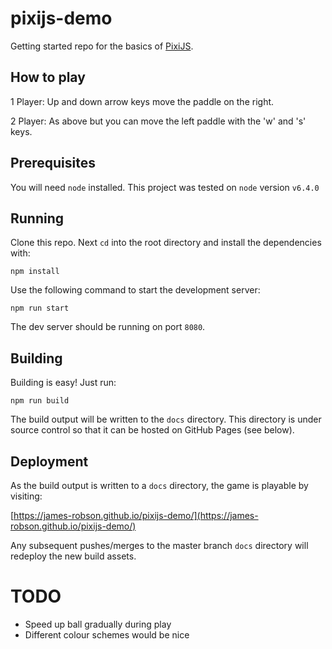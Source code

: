 # pixijs-demo

Getting started repo for the basics of [PixiJS](http://www.pixijs.com/).

## How to play

1 Player: Up and down arrow keys move the paddle on the right.

2 Player: As above but you can move the left paddle with the 'w' and 's' keys. 

## Prerequisites

You will need `node` installed. This project was tested on `node` version `v6.4.0`

## Running

Clone this repo. Next `cd` into the root directory and install the dependencies with:

```
npm install
```

Use the following command to start the development server:

```
npm run start
```

The dev server should be running on port `8080`.

## Building

Building is easy! Just run:

```
npm run build
```

The build output will be written to the `docs` directory. This directory is under source control so that it can be
hosted on GitHub Pages (see below).

## Deployment

As the build output is written to a `docs` directory, the game is playable by visiting:

[https://james-robson.github.io/pixijs-demo/](https://james-robson.github.io/pixijs-demo/)

Any subsequent pushes/merges to the master branch `docs` directory will redeploy the new build assets.

# TODO

* Speed up ball gradually during play
* Different colour schemes would be nice


